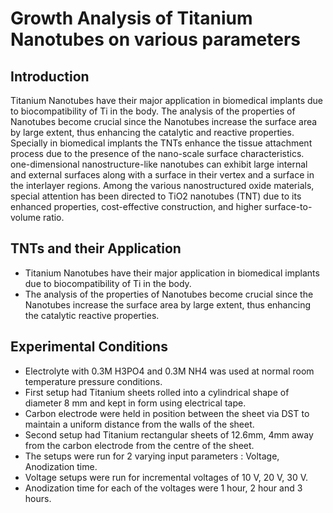 # Growth Analysis of Titanium Nanotubes on various parameters

## Introduction
Titanium Nanotubes have their major application in biomedical implants due to biocompatibility of Ti in the body. The analysis of the properties of Nanotubes become crucial since the Nanotubes increase the surface area by large extent, thus enhancing the catalytic and  reactive properties. Specially in biomedical implants the TNTs enhance the tissue attachment process due to the presence of the nano-scale surface characteristics. one-dimensional nanostructure-like nanotubes can exhibit large internal and external surfaces along with a surface in their vertex and a surface in the interlayer regions. Among the various nanostructured oxide materials, special attention has been directed to TiO2 nanotubes (TNT) due to its enhanced properties, cost-effective construction, and higher surface-to-volume ratio.

## TNTs and their Application
* Titanium Nanotubes have their major application in biomedical implants due to biocompatibility of Ti in the body.
* The analysis of the properties of Nanotubes become crucial since the Nanotubes increase the surface area by large extent, thus enhancing the catalytic reactive properties.  

## Experimental Conditions
- Electrolyte with 0.3M H3PO4 and 0.3M NH4 was used at normal room temperature pressure conditions.
- First setup had Titanium sheets rolled into a cylindrical shape of diameter 8 mm and kept in form using electrical tape.
- Carbon electrode were held in position between the sheet via DST to maintain a uniform distance from the walls of the sheet.
- Second setup had Titanium rectangular sheets of 12.6mm, 4mm away from the carbon electrode from the centre of the sheet.
- The setups were run for 2 varying input parameters : Voltage, Anodization time.
- Voltage setups were run for incremental voltages of 10 V, 20 V, 30 V.
- Anodization time for each of the voltages were 1 hour, 2 hour and 3 hours.
